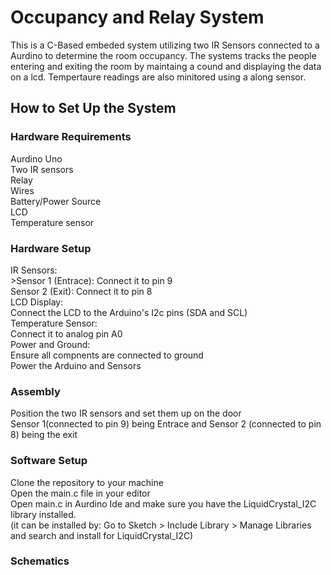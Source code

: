 <h1>Occupancy and Relay System</h1>
This is a C-Based embeded system utilizing two IR Sensors connected to a Aurdino to determine the room occupancy. The systems tracks the people entering and exiting the room by maintaing a cound and displaying the data on a lcd. Tempertaure readings are also minitored using a along sensor. 
<h2>How to Set Up the System</h2>
<h3>Hardware Requirements</h3>
Aurdino Uno<br>
Two IR sensors<br>
Relay<br>
Wires<br>
Battery/Power Source<br>
LCD<br>
Temperature sensor<br>

<h3>Hardware Setup</h3>
IR Sensors:<br>
 >Sensor 1 (Entrace): Connect it to pin 9 <br>
 Sensor 2 (Exit): Connect it to pin 8 <br>
LCD Display:<br>
 Connect the LCD to the Arduino's I2c pins (SDA and SCL)<br>
Temperature Sensor:<br>
 Connect it to analog pin A0<br>
Power and Ground:<br>
 Ensure all compnents are connected to ground<br>
 Power the Arduino and Sensors<br>

<h3>Assembly</h3>
Position the two IR sensors and set them up on the door<br>
Sensor 1(connected to pin 9) being Entrace and Sensor 2 (connected to pin 8) being the exit

<h3>Software Setup</h3>
Clone the repository to your machine<br> 
Open the main.c file in your editor<br>
Open main.c in Aurdino Ide and make sure you have the LiquidCrystal_I2C library installed.<br>
(it can be installed by: Go to Sketch > Include Library > Manage Libraries and search and install for LiquidCrystal_I2C)<br>


<h3>Schematics</h3>

